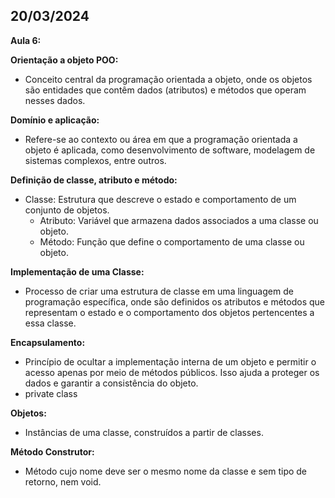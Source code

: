 ## 20/03/2024

**Aula 6:**

**Orientação a objeto POO:**

* Conceito central da programação orientada a objeto, onde os objetos são entidades que contêm dados (atributos) e métodos que operam nesses dados.

**Domínio e aplicação:**

* Refere-se ao contexto ou área em que a programação orientada a objeto é aplicada, como desenvolvimento de software, modelagem de sistemas complexos, entre outros.

**Definição de classe, atributo e método:**

* Classe: Estrutura que descreve o estado e comportamento de um conjunto de objetos.
  * Atributo: Variável que armazena dados associados a uma classe ou objeto.
  * Método: Função que define o comportamento de uma classe ou objeto.

**Implementação de uma Classe:**

* Processo de criar uma estrutura de classe em uma linguagem de programação específica, onde são definidos os atributos e métodos que representam o estado e o comportamento dos objetos pertencentes a essa classe.

**Encapsulamento:**

* Princípio de ocultar a implementação interna de um objeto e permitir o acesso apenas por meio de métodos públicos. Isso ajuda a proteger os dados e garantir a consistência do objeto.
* private class

**Objetos:**

* Instâncias de uma classe, construídos a partir de classes.

**Método Construtor:**

* Método cujo nome deve ser o mesmo nome da classe e sem tipo de retorno, nem void.
